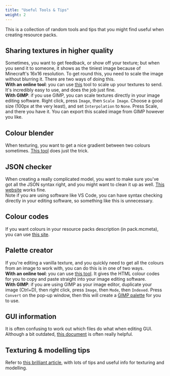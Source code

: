 ```yaml
---
title: "Useful Tools & Tips"
weight: 2
---
```


This is a collection of random tools and tips that you might find useful when creating resource packs.



## Sharing textures in higher quality
Sometimes, you want to get feedback, or show off your texture; but when you send it to someone, it shows as the tiniest image because of Minecraft's 16x16 resolution. To get round this, you need to scale the image without blurring it. There are two ways of doing this.  
**With an online tool**: you can use [this](https://lospec.com/pixel-art-scaler/) tool to scale up your textures to send. It's incredibly easy to use, and does the job just fine.  
**With GIMP**: if you use GIMP, you can scale textures directly in your image editing software. Right click, press `Image`, then `Scale Image`. Choose a good size (100px at the very least), and set `Interpolation` to `None`. Press Scale, and there you have it. You can export this scaled image from GIMP however you like.


## Colour blender
When texturing, you want to get a nice gradient between two colours sometimes. [This tool](https://meyerweb.com/eric/tools/color-blend/) does just the trick.


## JSON checker
When creating a really complicated model, you want to make sure you've got all the JSON syntax right, and you might want to clean it up as well. [This website](https://jsonchecker.com/) works fine.  
Note if you are using software like VS Code, you can have syntax checking directly in your editing software, so something like this is unnecessary.


## Colour codes
If you want colours in your resource packs description (in pack.mcmeta), you can use [this site](https://minecraft.tools/en/color-code.php).


## Palette creator
If you're editing a vanilla texture, and you quickly need to get all the colours from an image to work with, you can do this is in one of two ways.  
**With an online tool**: you can use [this tool](http://www.coolphptools.com/color_extract#demo). It gives the HTML colour codes for you to copy and paste straight into your image editing software.  
**With GIMP**: if you are using GIMP as your image editor, duplicate your image (Ctrl+D), then right click, press `Image`, then `Mode`, then `Indexed`. Press `Convert` on the pop-up window, then this will create a [GIMP palette](https://docs.gimp.org/en/gimp-concepts-palettes.html) for you to use. 


## GUI information
It is often confusing to work out which files do what when editing GUI. Although a bit outdated, [this document](https://docs.google.com/document/d/1g83uC9-sVpaSPghGSsTYYngDS2tbseDkW6ZRgGmadp8) is often really helpful.


## Texturing & modelling tips
Refer to [this brilliant article](https://blockbench.net/2019/10/02/minecraft-modeling-texturing-tips/), with lots of tips and useful info for texturing and modelling.

